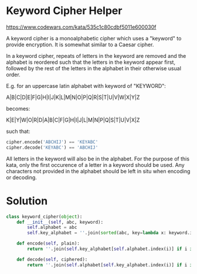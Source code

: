 # Keyword Cipher Helper

https://www.codewars.com/kata/535c1c80cdbf5011e600030f

A keyword cipher is a monoalphabetic cipher which uses a "keyword" to provide encryption. It is somewhat similar to a
Caesar cipher.

In a keyword cipher, repeats of letters in the keyword are removed and the alphabet is reordered such that the letters
in the keyword appear first, followed by the rest of the letters in the alphabet in their otherwise usual order.

E.g. for an uppercase latin alphabet with keyword of "KEYWORD":

A|B|C|D|E|F|G|H|I|J|K|L|M|N|O|P|Q|R|S|T|U|V|W|X|Y|Z

becomes:

K|E|Y|W|O|R|D|A|B|C|F|G|H|I|J|L|M|N|P|Q|S|T|U|V|X|Z

such that:

```python
cipher.encode('ABCHIJ') == 'KEYABC'
cipher.decode('KEYABC') == 'ABCHIJ'
```

All letters in the keyword will also be in the alphabet. For the purpose of this kata, only the first occurence of a
letter in a keyword should be used. Any characters not provided in the alphabet should be left in situ when encoding or
decoding.

# Solution

```python
class keyword_cipher(object):
    def __init__(self, abc, keyword):
        self.alphabet = abc
        self.key_alphabet = ''.join(sorted(abc, key=lambda x: keyword.index(x) if x in keyword else 10 ** 10))

    def encode(self, plain):
        return ''.join(self.key_alphabet[self.alphabet.index(i)] if i in self.alphabet else i for i in plain)

    def decode(self, ciphered):
        return ''.join(self.alphabet[self.key_alphabet.index(i)] if i in self.alphabet else i for i in ciphered)
```